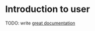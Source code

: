 # Introduction to user

TODO: write [great documentation](http://jacobian.org/writing/what-to-write/)
